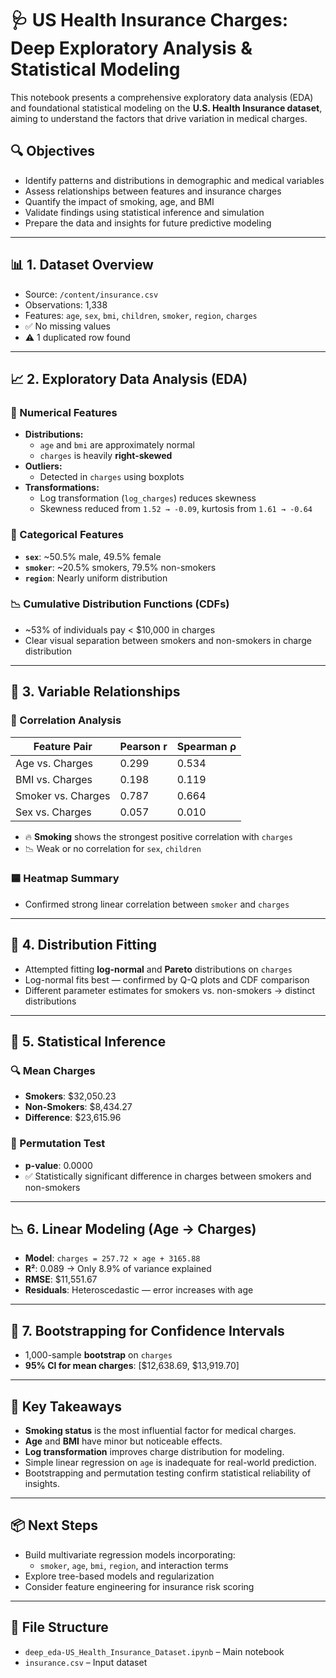 # 🩺 US Health Insurance Charges: Deep Exploratory Analysis & Statistical Modeling

This notebook presents a comprehensive exploratory data analysis (EDA) and foundational statistical modeling on the **U.S. Health Insurance dataset**, aiming to understand the factors that drive variation in medical charges.

## 🔍 Objectives

- Identify patterns and distributions in demographic and medical variables
- Assess relationships between features and insurance charges
- Quantify the impact of smoking, age, and BMI
- Validate findings using statistical inference and simulation
- Prepare the data and insights for future predictive modeling

---

## 📊 1. Dataset Overview

- Source: `/content/insurance.csv`
- Observations: 1,338
- Features: `age`, `sex`, `bmi`, `children`, `smoker`, `region`, `charges`
- ✅ No missing values
- ⚠️ 1 duplicated row found

---

## 📈 2. Exploratory Data Analysis (EDA)

### 🧮 Numerical Features
- **Distributions:**
  - `age` and `bmi` are approximately normal
  - `charges` is heavily **right-skewed**
- **Outliers:**
  - Detected in `charges` using boxplots
- **Transformations:**
  - Log transformation (`log_charges`) reduces skewness
  - Skewness reduced from `1.52 → -0.09`, kurtosis from `1.61 → -0.64`

### 🧾 Categorical Features
- **`sex`**: ~50.5% male, 49.5% female
- **`smoker`**: ~20.5% smokers, 79.5% non-smokers
- **`region`**: Nearly uniform distribution

### 📉 Cumulative Distribution Functions (CDFs)
- ~53% of individuals pay < \$10,000 in charges
- Clear visual separation between smokers and non-smokers in charge distribution

---

## 🔗 3. Variable Relationships

### 🔹 Correlation Analysis
| Feature Pair         | Pearson r | Spearman ρ |
|----------------------|-----------|-------------|
| Age vs. Charges      | 0.299     | 0.534       |
| BMI vs. Charges      | 0.198     | 0.119       |
| Smoker vs. Charges   | 0.787     | 0.664       |
| Sex vs. Charges      | 0.057     | 0.010       |

- 🔥 **Smoking** shows the strongest positive correlation with `charges`
- 📉 Weak or no correlation for `sex`, `children`

### 🟦 Heatmap Summary
- Confirmed strong linear correlation between `smoker` and `charges`

---

## 📐 4. Distribution Fitting

- Attempted fitting **log-normal** and **Pareto** distributions on `charges`
- Log-normal fits best — confirmed by Q-Q plots and CDF comparison
- Different parameter estimates for smokers vs. non-smokers → distinct distributions

---

## 🧪 5. Statistical Inference

### 🔍 Mean Charges
- **Smokers**: \$32,050.23  
- **Non-Smokers**: \$8,434.27  
- **Difference**: \$23,615.96

### 🧪 Permutation Test
- **p-value**: 0.0000  
- ✅ Statistically significant difference in charges between smokers and non-smokers

---

## 📉 6. Linear Modeling (Age → Charges)

- **Model**: `charges = 257.72 × age + 3165.88`
- **R²**: 0.089 → Only 8.9% of variance explained
- **RMSE**: \$11,551.67
- **Residuals**: Heteroscedastic — error increases with age

---

## 🔁 7. Bootstrapping for Confidence Intervals

- 1,000-sample **bootstrap** on `charges`
- **95% CI for mean charges**: [\$12,638.69, \$13,919.70]

---

## 🧠 Key Takeaways

- **Smoking status** is the most influential factor for medical charges.
- **Age** and **BMI** have minor but noticeable effects.
- **Log transformation** improves charge distribution for modeling.
- Simple linear regression on `age` is inadequate for real-world prediction.
- Bootstrapping and permutation testing confirm statistical reliability of insights.

---

## 📦 Next Steps

- Build multivariate regression models incorporating:
  - `smoker`, `age`, `bmi`, `region`, and interaction terms
- Explore tree-based models and regularization
- Consider feature engineering for insurance risk scoring

---

## 📁 File Structure

- `deep_eda-US_Health_Insurance_Dataset.ipynb` – Main notebook
- `insurance.csv` – Input dataset

